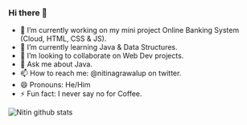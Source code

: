 ### Hi there 👋

<!--
**nitinagrawalup/nitinagrawalup** is a ✨ _special_ ✨ repository because its `README.md` (this file) appears on your GitHub profile.

Here are some ideas to get you started:
-->
- 🔭 I’m currently working on my mini project Online Banking System (Cloud, HTML, CSS & JS).
- 🌱 I’m currently learning Java & Data Structures.
- 👯 I’m looking to collaborate on Web Dev projects.
- 💬 Ask me about Java.
- 📫 How to reach me: @nitinagrawalup on twitter.
- 😄 Pronouns: He/Him
- ⚡ Fun fact: I never say no for Coffee.

![Nitin github stats](https://github-readme-stats.vercel.app/api?username=nitinagrawalup)
